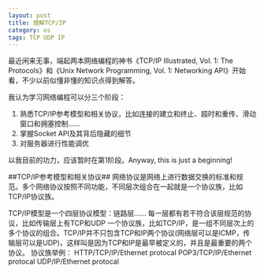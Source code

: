 ```yaml
---
layout: post
title: 理解TCP/IP
category: os
tags: TCP UDP IP
---
```


最近闲来无事，端起两本网络编程的神书《TCP/IP Illustrated, Vol. 1: The Protocols》和《Unix Network Programming, Vol. 1: Networking API》开始看，不少以前似懂非懂的知识点得到解答。

我认为学习网络编程可以分三个阶段：

1. 熟悉TCP/IP参考模型和相关协议，比如连接的建立和终止、超时和重传、滑动窗口和拥塞控制……
2. 掌握Socket API及其背后隐藏的细节
3. 对服务器进行性能调优

以我目前的功力，应该暂时在第1阶段。Anyway, this is just a beginning!

##TCP/IP参考模型和相关协议##
网络协议是网络上进行数据交换的标准和规范。多个网络协议按照不同功能，不同层次组合在一起就是一个协议族，比如TCP/IP协议族。

TCP/IP模型是一个四层协议模型：链路层……
每一层都有若干符合该层规范的协议，比如传输层上有TCP和UDP
一个协议族，比如TCP/IP，是一组不同层次上的多个协议的组合。TCP/IP并不只包含TCP和IP两个协议(网络层可以是ICMP，传输层可以是UDP)，这样叫是因为TCP和IP是最早被定义的，并且是最重要的两个协议。
协议族举例：
HTTP/TCP/IP/Ethernet protocal
POP3/TCP/IP/Ethernet protocal
UDP/IP/Ethernet protocal
